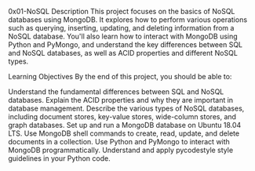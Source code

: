 0x01-NoSQL
Description
This project focuses on the basics of NoSQL databases using MongoDB. It explores how to perform various operations such as querying, inserting, updating, and deleting information from a NoSQL database. You'll also learn how to interact with MongoDB using Python and PyMongo, and understand the key differences between SQL and NoSQL databases, as well as ACID properties and different NoSQL types.

Learning Objectives
By the end of this project, you should be able to:

Understand the fundamental differences between SQL and NoSQL databases.
Explain the ACID properties and why they are important in database management.
Describe the various types of NoSQL databases, including document stores, key-value stores, wide-column stores, and graph databases.
Set up and run a MongoDB database on Ubuntu 18.04 LTS.
Use MongoDB shell commands to create, read, update, and delete documents in a collection.
Use Python and PyMongo to interact with MongoDB programmatically.
Understand and apply pycodestyle style guidelines in your Python code.
